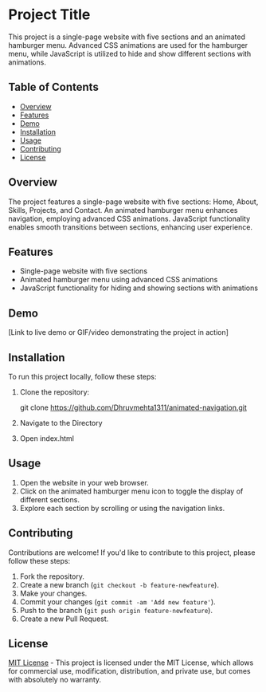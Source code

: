 # Project Title

This project is a single-page website with five sections and an animated hamburger menu. Advanced CSS animations are used for the hamburger menu, while JavaScript is utilized to hide and show different sections with animations.

## Table of Contents

- [Overview](#overview)
- [Features](#features)
- [Demo](#demo)
- [Installation](#installation)
- [Usage](#usage)
- [Contributing](#contributing)
- [License](#license)

## Overview

The project features a single-page website with five sections: Home, About, Skills, Projects, and Contact. An animated hamburger menu enhances navigation, employing advanced CSS animations. JavaScript functionality enables smooth transitions between sections, enhancing user experience.

## Features

- Single-page website with five sections
- Animated hamburger menu using advanced CSS animations
- JavaScript functionality for hiding and showing sections with animations

## Demo

[Link to live demo or GIF/video demonstrating the project in action]

## Installation

To run this project locally, follow these steps:

1. Clone the repository:

   git clone https://github.com/Dhruvmehta1311/animated-navigation.git

2. Navigate to the Directory
3. Open index.html

## Usage

1. Open the website in your web browser.
2. Click on the animated hamburger menu icon to toggle the display of different sections.
3. Explore each section by scrolling or using the navigation links.

## Contributing

Contributions are welcome! If you'd like to contribute to this project, please follow these steps:

1. Fork the repository.
2. Create a new branch (`git checkout -b feature-newfeature`).
3. Make your changes.
4. Commit your changes (`git commit -am 'Add new feature'`).
5. Push to the branch (`git push origin feature-newfeature`).
6. Create a new Pull Request.

## License

[MIT License](https://opensource.org/licenses/MIT) - This project is licensed under the MIT License, which allows for commercial use, modification, distribution, and private use, but comes with absolutely no warranty.

